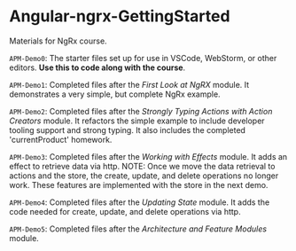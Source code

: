 # Angular-ngrx-GettingStarted
Materials for NgRx course.

`APM-Demo0`: The starter files set up for use in VSCode, WebStorm, or other editors. **Use this to code along with the course**.

`APM-Demo1`: Completed files after the *First Look at NgRX* module. It demonstrates a very simple, but complete NgRx example.

`APM-Demo2`: Completed files after the *Strongly Typing Actions with Action Creators* module. It refactors the simple example to include developer tooling support and strong typing. It also includes the completed 'currentProduct' homework.

`APM-Demo3`: Completed files after the *Working with Effects* module. It adds an effect to retrieve data via http. NOTE: Once we move the data retrieval to actions and the store, the create, update, and delete operations no longer work. These features are implemented with the store in the next demo.

`APM-Demo4`: Completed files after the *Updating State* module. It adds the code needed for create, update, and delete operations via http.

`APM-Demo5`: Completed files after the *Architecture and Feature Modules* module.
